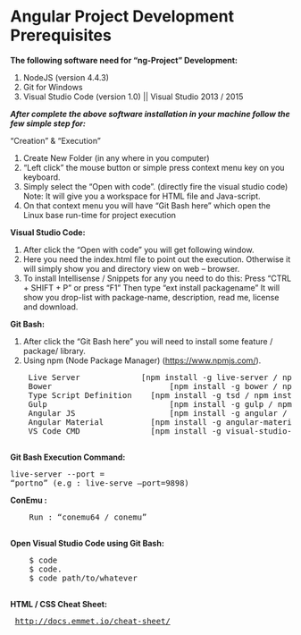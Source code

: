 # Angular Project Development Prerequisites

<b>The following software need for “ng-Project” Development:</b>

  1. NodeJS (version 4.4.3)
  2. Git for Windows
  3. Visual Studio Code (version 1.0) || Visual Studio 2013 / 2015

<b><i>After complete the above software installation in your machine follow the few simple step for:</i></b>

“Creation” & “Execution”

  1. Create New Folder (in any where in you computer)
  2. “Left click” the mouse button or simple press context menu key on you keyboard.
  3. Simply select the “Open with code”. (directly fire the visual studio code) Note: It will give you a workspace for HTML file and Java-script.
  4. On that context menu you will have “Git Bash here” which open the Linux base run-time for project execution

<b>Visual Studio Code:</b>

  1. After click the “Open with code” you will get following window.
  2. Here you need the index.html file to point out the execution. Otherwise it will simply show you and directory view on web – browser.
  3. To install Intellisense / Snippets for any you need to do this:
    Press “CTRL + SHIFT + P” or press “F1”
    Then type  “ext install packagename” 
    It will show you drop-list with package-name, description, read me, license  and download.
    
<b>Git Bash:</b>
  1. After click the “Git Bash here” you will need to install some feature / package/ library.
  2. Using npm (Node Package Manager) (https://www.npmjs.com/).
      <pre>
      Live Server             [npm install -g live-server / npm install live-server]
      Bower 			            [npm install -g bower / npm install bower]
      Type Script Definition 	[npm install -g tsd / npm install tsd]
      Gulp				            [npm install -g gulp / npm install gulp]
      Angular JS        			[npm install -g angular / npm install angular]
      Angular Material	    	[npm install -g angular-material / npm install angular-material]
      VS Code CMD         		[npm install -g visual-studio-code-cli]
      </pre>
      
<b>Git Bash Execution Command: </b>
    <pre>live-server --port = “portno”  (e.g : live-serve –port=9898)</pre>

<b>ConEmu : </b>
  <pre>
    Run : “conemu64 / conemu” 
  </pre>

<b>Open Visual Studio Code using Git Bash:</b>
  <pre>
    $ code
    $ code.
    $ code path/to/whatever
  </pre>


<b>HTML / CSS Cheat Sheet:</b>
    <pre>
      http://docs.emmet.io/cheat-sheet/
    </pre>
